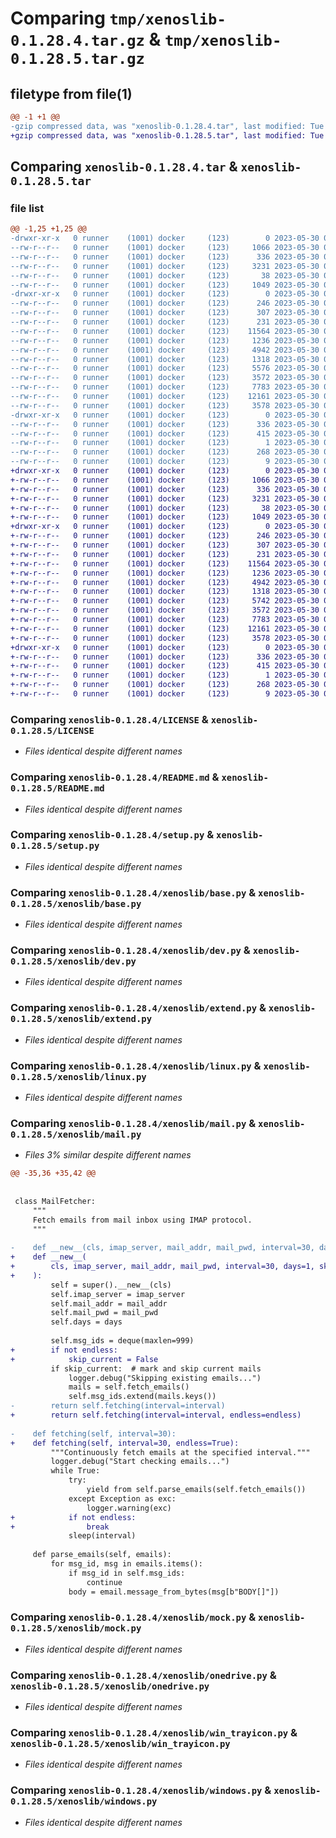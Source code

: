 # Comparing `tmp/xenoslib-0.1.28.4.tar.gz` & `tmp/xenoslib-0.1.28.5.tar.gz`

## filetype from file(1)

```diff
@@ -1 +1 @@
-gzip compressed data, was "xenoslib-0.1.28.4.tar", last modified: Tue May 30 06:14:29 2023, max compression
+gzip compressed data, was "xenoslib-0.1.28.5.tar", last modified: Tue May 30 06:47:28 2023, max compression
```

## Comparing `xenoslib-0.1.28.4.tar` & `xenoslib-0.1.28.5.tar`

### file list

```diff
@@ -1,25 +1,25 @@
-drwxr-xr-x   0 runner    (1001) docker     (123)        0 2023-05-30 06:14:29.028062 xenoslib-0.1.28.4/
--rw-r--r--   0 runner    (1001) docker     (123)     1066 2023-05-30 06:14:07.000000 xenoslib-0.1.28.4/LICENSE
--rw-r--r--   0 runner    (1001) docker     (123)      336 2023-05-30 06:14:29.028062 xenoslib-0.1.28.4/PKG-INFO
--rw-r--r--   0 runner    (1001) docker     (123)     3231 2023-05-30 06:14:07.000000 xenoslib-0.1.28.4/README.md
--rw-r--r--   0 runner    (1001) docker     (123)       38 2023-05-30 06:14:29.028062 xenoslib-0.1.28.4/setup.cfg
--rw-r--r--   0 runner    (1001) docker     (123)     1049 2023-05-30 06:14:07.000000 xenoslib-0.1.28.4/setup.py
-drwxr-xr-x   0 runner    (1001) docker     (123)        0 2023-05-30 06:14:29.024062 xenoslib-0.1.28.4/xenoslib/
--rw-r--r--   0 runner    (1001) docker     (123)      246 2023-05-30 06:14:07.000000 xenoslib-0.1.28.4/xenoslib/__init__.py
--rw-r--r--   0 runner    (1001) docker     (123)      307 2023-05-30 06:14:07.000000 xenoslib-0.1.28.4/xenoslib/__main__.py
--rw-r--r--   0 runner    (1001) docker     (123)      231 2023-05-30 06:14:07.000000 xenoslib-0.1.28.4/xenoslib/about.py
--rw-r--r--   0 runner    (1001) docker     (123)    11564 2023-05-30 06:14:07.000000 xenoslib-0.1.28.4/xenoslib/base.py
--rw-r--r--   0 runner    (1001) docker     (123)     1236 2023-05-30 06:14:07.000000 xenoslib-0.1.28.4/xenoslib/dev.py
--rw-r--r--   0 runner    (1001) docker     (123)     4942 2023-05-30 06:14:07.000000 xenoslib-0.1.28.4/xenoslib/extend.py
--rw-r--r--   0 runner    (1001) docker     (123)     1318 2023-05-30 06:14:07.000000 xenoslib-0.1.28.4/xenoslib/linux.py
--rw-r--r--   0 runner    (1001) docker     (123)     5576 2023-05-30 06:14:07.000000 xenoslib-0.1.28.4/xenoslib/mail.py
--rw-r--r--   0 runner    (1001) docker     (123)     3572 2023-05-30 06:14:07.000000 xenoslib-0.1.28.4/xenoslib/mock.py
--rw-r--r--   0 runner    (1001) docker     (123)     7783 2023-05-30 06:14:07.000000 xenoslib-0.1.28.4/xenoslib/onedrive.py
--rw-r--r--   0 runner    (1001) docker     (123)    12161 2023-05-30 06:14:07.000000 xenoslib-0.1.28.4/xenoslib/win_trayicon.py
--rw-r--r--   0 runner    (1001) docker     (123)     3578 2023-05-30 06:14:07.000000 xenoslib-0.1.28.4/xenoslib/windows.py
-drwxr-xr-x   0 runner    (1001) docker     (123)        0 2023-05-30 06:14:29.024062 xenoslib-0.1.28.4/xenoslib.egg-info/
--rw-r--r--   0 runner    (1001) docker     (123)      336 2023-05-30 06:14:29.000000 xenoslib-0.1.28.4/xenoslib.egg-info/PKG-INFO
--rw-r--r--   0 runner    (1001) docker     (123)      415 2023-05-30 06:14:29.000000 xenoslib-0.1.28.4/xenoslib.egg-info/SOURCES.txt
--rw-r--r--   0 runner    (1001) docker     (123)        1 2023-05-30 06:14:29.000000 xenoslib-0.1.28.4/xenoslib.egg-info/dependency_links.txt
--rw-r--r--   0 runner    (1001) docker     (123)      268 2023-05-30 06:14:29.000000 xenoslib-0.1.28.4/xenoslib.egg-info/requires.txt
--rw-r--r--   0 runner    (1001) docker     (123)        9 2023-05-30 06:14:29.000000 xenoslib-0.1.28.4/xenoslib.egg-info/top_level.txt
+drwxr-xr-x   0 runner    (1001) docker     (123)        0 2023-05-30 06:47:28.008428 xenoslib-0.1.28.5/
+-rw-r--r--   0 runner    (1001) docker     (123)     1066 2023-05-30 06:47:16.000000 xenoslib-0.1.28.5/LICENSE
+-rw-r--r--   0 runner    (1001) docker     (123)      336 2023-05-30 06:47:28.008428 xenoslib-0.1.28.5/PKG-INFO
+-rw-r--r--   0 runner    (1001) docker     (123)     3231 2023-05-30 06:47:16.000000 xenoslib-0.1.28.5/README.md
+-rw-r--r--   0 runner    (1001) docker     (123)       38 2023-05-30 06:47:28.008428 xenoslib-0.1.28.5/setup.cfg
+-rw-r--r--   0 runner    (1001) docker     (123)     1049 2023-05-30 06:47:16.000000 xenoslib-0.1.28.5/setup.py
+drwxr-xr-x   0 runner    (1001) docker     (123)        0 2023-05-30 06:47:28.008428 xenoslib-0.1.28.5/xenoslib/
+-rw-r--r--   0 runner    (1001) docker     (123)      246 2023-05-30 06:47:16.000000 xenoslib-0.1.28.5/xenoslib/__init__.py
+-rw-r--r--   0 runner    (1001) docker     (123)      307 2023-05-30 06:47:16.000000 xenoslib-0.1.28.5/xenoslib/__main__.py
+-rw-r--r--   0 runner    (1001) docker     (123)      231 2023-05-30 06:47:16.000000 xenoslib-0.1.28.5/xenoslib/about.py
+-rw-r--r--   0 runner    (1001) docker     (123)    11564 2023-05-30 06:47:16.000000 xenoslib-0.1.28.5/xenoslib/base.py
+-rw-r--r--   0 runner    (1001) docker     (123)     1236 2023-05-30 06:47:16.000000 xenoslib-0.1.28.5/xenoslib/dev.py
+-rw-r--r--   0 runner    (1001) docker     (123)     4942 2023-05-30 06:47:16.000000 xenoslib-0.1.28.5/xenoslib/extend.py
+-rw-r--r--   0 runner    (1001) docker     (123)     1318 2023-05-30 06:47:16.000000 xenoslib-0.1.28.5/xenoslib/linux.py
+-rw-r--r--   0 runner    (1001) docker     (123)     5742 2023-05-30 06:47:16.000000 xenoslib-0.1.28.5/xenoslib/mail.py
+-rw-r--r--   0 runner    (1001) docker     (123)     3572 2023-05-30 06:47:16.000000 xenoslib-0.1.28.5/xenoslib/mock.py
+-rw-r--r--   0 runner    (1001) docker     (123)     7783 2023-05-30 06:47:16.000000 xenoslib-0.1.28.5/xenoslib/onedrive.py
+-rw-r--r--   0 runner    (1001) docker     (123)    12161 2023-05-30 06:47:16.000000 xenoslib-0.1.28.5/xenoslib/win_trayicon.py
+-rw-r--r--   0 runner    (1001) docker     (123)     3578 2023-05-30 06:47:16.000000 xenoslib-0.1.28.5/xenoslib/windows.py
+drwxr-xr-x   0 runner    (1001) docker     (123)        0 2023-05-30 06:47:28.008428 xenoslib-0.1.28.5/xenoslib.egg-info/
+-rw-r--r--   0 runner    (1001) docker     (123)      336 2023-05-30 06:47:27.000000 xenoslib-0.1.28.5/xenoslib.egg-info/PKG-INFO
+-rw-r--r--   0 runner    (1001) docker     (123)      415 2023-05-30 06:47:28.000000 xenoslib-0.1.28.5/xenoslib.egg-info/SOURCES.txt
+-rw-r--r--   0 runner    (1001) docker     (123)        1 2023-05-30 06:47:27.000000 xenoslib-0.1.28.5/xenoslib.egg-info/dependency_links.txt
+-rw-r--r--   0 runner    (1001) docker     (123)      268 2023-05-30 06:47:28.000000 xenoslib-0.1.28.5/xenoslib.egg-info/requires.txt
+-rw-r--r--   0 runner    (1001) docker     (123)        9 2023-05-30 06:47:28.000000 xenoslib-0.1.28.5/xenoslib.egg-info/top_level.txt
```

### Comparing `xenoslib-0.1.28.4/LICENSE` & `xenoslib-0.1.28.5/LICENSE`

 * *Files identical despite different names*

### Comparing `xenoslib-0.1.28.4/README.md` & `xenoslib-0.1.28.5/README.md`

 * *Files identical despite different names*

### Comparing `xenoslib-0.1.28.4/setup.py` & `xenoslib-0.1.28.5/setup.py`

 * *Files identical despite different names*

### Comparing `xenoslib-0.1.28.4/xenoslib/base.py` & `xenoslib-0.1.28.5/xenoslib/base.py`

 * *Files identical despite different names*

### Comparing `xenoslib-0.1.28.4/xenoslib/dev.py` & `xenoslib-0.1.28.5/xenoslib/dev.py`

 * *Files identical despite different names*

### Comparing `xenoslib-0.1.28.4/xenoslib/extend.py` & `xenoslib-0.1.28.5/xenoslib/extend.py`

 * *Files identical despite different names*

### Comparing `xenoslib-0.1.28.4/xenoslib/linux.py` & `xenoslib-0.1.28.5/xenoslib/linux.py`

 * *Files identical despite different names*

### Comparing `xenoslib-0.1.28.4/xenoslib/mail.py` & `xenoslib-0.1.28.5/xenoslib/mail.py`

 * *Files 3% similar despite different names*

```diff
@@ -35,36 +35,42 @@
 
 
 class MailFetcher:
     """
     Fetch emails from mail inbox using IMAP protocol.
     """
 
-    def __new__(cls, imap_server, mail_addr, mail_pwd, interval=30, days=1, skip_current=True):
+    def __new__(
+        cls, imap_server, mail_addr, mail_pwd, interval=30, days=1, skip_current=True, endless=True
+    ):
         self = super().__new__(cls)
         self.imap_server = imap_server
         self.mail_addr = mail_addr
         self.mail_pwd = mail_pwd
         self.days = days
 
         self.msg_ids = deque(maxlen=999)
+        if not endless:
+            skip_current = False
         if skip_current:  # mark and skip current mails
             logger.debug("Skipping existing emails...")
             mails = self.fetch_emails()
             self.msg_ids.extend(mails.keys())
-        return self.fetching(interval=interval)
+        return self.fetching(interval=interval, endless=endless)
 
-    def fetching(self, interval=30):
+    def fetching(self, interval=30, endless=True):
         """Continuously fetch emails at the specified interval."""
         logger.debug("Start checking emails...")
         while True:
             try:
                 yield from self.parse_emails(self.fetch_emails())
             except Exception as exc:
                 logger.warning(exc)
+            if not endless:
+                break
             sleep(interval)
 
     def parse_emails(self, emails):
         for msg_id, msg in emails.items():
             if msg_id in self.msg_ids:
                 continue
             body = email.message_from_bytes(msg[b"BODY[]"])
```

### Comparing `xenoslib-0.1.28.4/xenoslib/mock.py` & `xenoslib-0.1.28.5/xenoslib/mock.py`

 * *Files identical despite different names*

### Comparing `xenoslib-0.1.28.4/xenoslib/onedrive.py` & `xenoslib-0.1.28.5/xenoslib/onedrive.py`

 * *Files identical despite different names*

### Comparing `xenoslib-0.1.28.4/xenoslib/win_trayicon.py` & `xenoslib-0.1.28.5/xenoslib/win_trayicon.py`

 * *Files identical despite different names*

### Comparing `xenoslib-0.1.28.4/xenoslib/windows.py` & `xenoslib-0.1.28.5/xenoslib/windows.py`

 * *Files identical despite different names*

